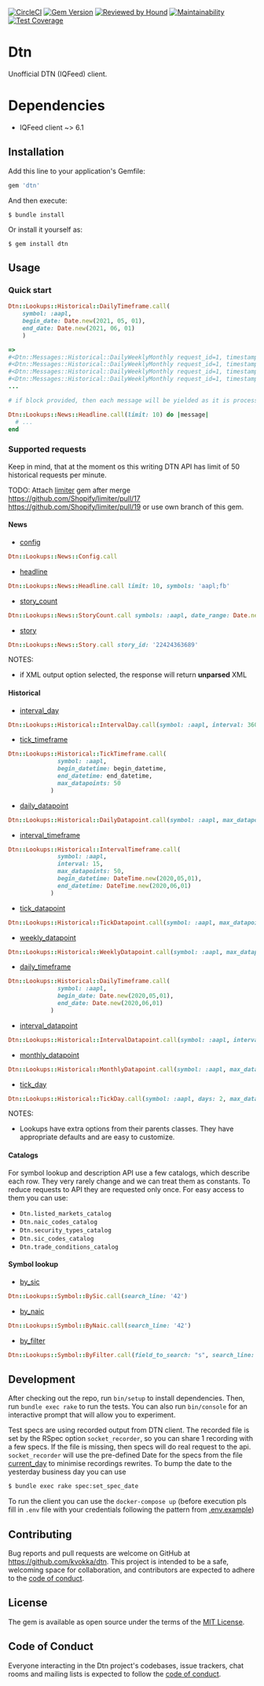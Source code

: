 [![CircleCI](https://circleci.com/gh/kvokka/dtn.svg?style=svg&circle-token=ed32de8a1360f1100f4601ee6d7311fd2b310220)](https://circleci.com/gh/kvokka/dtn)
[![Gem Version](https://img.shields.io/gem/v/dtn.svg)](https://rubygems.org/gems/dtn)
[![Reviewed by Hound](https://img.shields.io/badge/Reviewed_by-Hound-8E64B0.svg)](https://houndci.com)
[![Maintainability](https://api.codeclimate.com/v1/badges/7bf62332c4d163460678/maintainability)](https://codeclimate.com/github/kvokka/dtn/maintainability)
[![Test Coverage](https://api.codeclimate.com/v1/badges/7bf62332c4d163460678/test_coverage)](https://codeclimate.com/github/kvokka/dtn/test_coverage)

# Dtn

Unofficial DTN (IQFeed) client.

# Dependencies

* IQFeed client ~> 6.1

## Installation

Add this line to your application's Gemfile:

```ruby
gem 'dtn'
```

And then execute:

    $ bundle install

Or install it yourself as:

    $ gem install dtn

## Usage

### Quick start

```ruby
Dtn::Lookups::Historical::DailyTimeframe.call(
    symbol: :aapl,
    begin_date: Date.new(2021, 05, 01),
    end_date: Date.new(2021, 06, 01)
    )

=>
#<Dtn::Messages::Historical::DailyWeeklyMonthly request_id=1, timestamp=Mon, 03 May 2021 18:06:37 +0000, high=134.07, low=131.83, open=132.04, close=132.54, period_volume=75135100, open_interest=0>
#<Dtn::Messages::Historical::DailyWeeklyMonthly request_id=1, timestamp=Tue, 04 May 2021 18:06:37 +0000, high=131.4899, low=126.7, open=131.19, close=127.85, period_volume=137564718, open_interest=0>
#<Dtn::Messages::Historical::DailyWeeklyMonthly request_id=1, timestamp=Wed, 05 May 2021 18:06:37 +0000, high=130.45, low=127.97, open=129.2, close=128.1, period_volume=84000900, open_interest=0>
#<Dtn::Messages::Historical::DailyWeeklyMonthly request_id=1, timestamp=Thu, 06 May 2021 18:06:37 +0000, high=129.75, low=127.13, open=127.89, close=129.74, period_volume=78128334, open_interest=0>
...

# if block provided, then each message will be yielded as it is processed

Dtn::Lookups::News::Headline.call(limit: 10) do |message|
  # ...
end
```

### Supported requests

Keep in mind, that at the moment os this writing DTN API has limit of 50
historical requests per minute.

TODO: Attach [limiter](https://github.com/Shopify/limiter) gem after merge
https://github.com/Shopify/limiter/pull/17 https://github.com/Shopify/limiter/pull/19
or use own branch of this gem.

#### News

* [config](https://github.com/kvokka/dtn/blob/master/lib/dtn/requests/news/config.rb)
```ruby
Dtn::Lookups::News::Config.call
```
* [headline](https://github.com/kvokka/dtn/blob/master/lib/dtn/requests/news/headline.rb)
```ruby
Dtn::Lookups::News::Headline.call limit: 10, symbols: 'aapl;fb'
```
* [story_count](https://github.com/kvokka/dtn/blob/master/lib/dtn/requests/news/story_count.rb)
```ruby
Dtn::Lookups::News::StoryCount.call symbols: :aapl, date_range: Date.new(2020,1,1)..Date.new(2020,2,1)
```
* [story](https://github.com/kvokka/dtn/blob/master/lib/dtn/requests/news/story.rb)
```ruby
Dtn::Lookups::News::Story.call story_id: '22424363689'
```


NOTES:

* if XML output option selected, the response will return **unparsed** XML

#### Historical

* [interval_day](https://github.com/kvokka/dtn/blob/master/lib/dtn/requests/historical/interval_day.rb)
```ruby
Dtn::Lookups::Historical::IntervalDay.call(symbol: :aapl, interval: 3600, max_datapoints: 50, days: 2)
```
* [tick_timeframe](https://github.com/kvokka/dtn/blob/master/lib/dtn/requests/historical/tick_timeframe.rb)
```ruby
Dtn::Lookups::Historical::TickTimeframe.call(
              symbol: :aapl,
              begin_datetime: begin_datetime,
              end_datetime: end_datetime,
              max_datapoints: 50
            )
```
* [daily_datapoint](https://github.com/kvokka/dtn/blob/master/lib/dtn/requests/historical/daily_datapoint.rb)
```ruby
Dtn::Lookups::Historical::DailyDatapoint.call(symbol: :aapl, max_datapoints: 50)
```
* [interval_timeframe](https://github.com/kvokka/dtn/blob/master/lib/dtn/requests/historical/interval_timeframe.rb)
```ruby
Dtn::Lookups::Historical::IntervalTimeframe.call(
              symbol: :aapl,
              interval: 15,
              max_datapoints: 50,
              begin_datetime: DateTime.new(2020,05,01),
              end_datetime: DateTime.new(2020,06,01)
            )
```
* [tick_datapoint](https://github.com/kvokka/dtn/blob/master/lib/dtn/requests/historical/tick_datapoint.rb)
```ruby
Dtn::Lookups::Historical::TickDatapoint.call(symbol: :aapl, max_datapoints: 100)
```
* [weekly_datapoint](https://github.com/kvokka/dtn/blob/master/lib/dtn/requests/historical/weekly_datapoint.rb)
```ruby
Dtn::Lookups::Historical::WeeklyDatapoint.call(symbol: :aapl, max_datapoints: 10)
```
* [daily_timeframe](https://github.com/kvokka/dtn/blob/master/lib/dtn/requests/historical/daily_timeframe.rb)
```ruby
Dtn::Lookups::Historical::DailyTimeframe.call(
              symbol: :aapl,
              begin_date: Date.new(2020,05,01),
              end_date: Date.new(2020,06,01)
            )
```
* [interval_datapoint](https://github.com/kvokka/dtn/blob/master/lib/dtn/requests/historical/interval_datapoint.rb)
```ruby
Dtn::Lookups::Historical::IntervalDatapoint.call(symbol: :aapl, interval: 3600, max_datapoints: 100)
```
* [monthly_datapoint](https://github.com/kvokka/dtn/blob/master/lib/dtn/requests/historical/monthly_datapoint.rb)
```ruby
Dtn::Lookups::Historical::MonthlyDatapoint.call(symbol: :aapl, max_datapoints: 10)
```
* [tick_day](https://github.com/kvokka/dtn/blob/master/lib/dtn/requests/historical/tick_day.rb)
```ruby
Dtn::Lookups::Historical::TickDay.call(symbol: :aapl, days: 2, max_datapoints: 50)
```

NOTES:

* Lookups have extra options from their parents classes. They have appropriate
defaults and are easy to customize.

#### Catalogs

For symbol lookup and description API use a few catalogs, which describe each row.
They very rarely change and we can treat them as constants. To reduce requests to
API they are requested only once. For easy access to them you can use:

* `Dtn.listed_markets_catalog`
* `Dtn.naic_codes_catalog`
* `Dtn.security_types_catalog`
* `Dtn.sic_codes_catalog`
* `Dtn.trade_conditions_catalog`

#### Symbol lookup

* [by_sic](https://github.com/kvokka/dtn/blob/master/lib/dtn/requests/symbol/by_sic.rb)
```ruby
Dtn::Lookups::Symbol::BySic.call(search_line: '42')
```
* [by_naic](https://github.com/kvokka/dtn/blob/master/lib/dtn/requests/symbol/by_naic.rb)
```ruby
Dtn::Lookups::Symbol::ByNaic.call(search_line: '42')
```
* [by_filter](https://github.com/kvokka/dtn/blob/master/lib/dtn/requests/symbol/by_filter.rb)
```ruby
Dtn::Lookups::Symbol::ByFilter.call(field_to_search: "s", search_line: "aap", filter_type: "t", filter_value: "1")
```

## Development

After checking out the repo, run `bin/setup` to install dependencies. Then, run
`bundle exec rake` to run the tests. You can also run `bin/console` for an
interactive prompt that will allow you to experiment.

Test specs are using recorded output from DTN client. The recorded file is set
by the RSpec option `socket_recorder`, so you can share 1 recording with a few
specs. If the file is missing, then specs will do real request to the api.
`socket_recorder` will use the pre-defined Date for the specs from the file
[current_day](https://github.com/kvokka/dtn/blob/master/spec/current_day) to
minimise recordings rewrites. To bump the date to the yesterday business day
you can use

```bash
$ bundle exec rake spec:set_spec_date
```

To run the client you can use the `docker-compose up` (before execution pls fill
in `.env` file with your credentials following the pattern from
[.env.example](https://github.com/kvokka/dtn/blob/master/.env.example))

## Contributing

Bug reports and pull requests are welcome on GitHub at https://github.com/kvokka/dtn. This project is intended to be a safe, welcoming space for collaboration, and contributors are expected to adhere to the [code of conduct](https://github.com/kvokka/dtn/blob/master/CODE_OF_CONDUCT.md).

## License

The gem is available as open source under the terms of the [MIT License](https://opensource.org/licenses/MIT).

## Code of Conduct

Everyone interacting in the Dtn project's codebases, issue trackers, chat rooms and mailing lists is expected to follow the [code of conduct](https://github.com/kvokka/dtn/blob/master/CODE_OF_CONDUCT.md).
